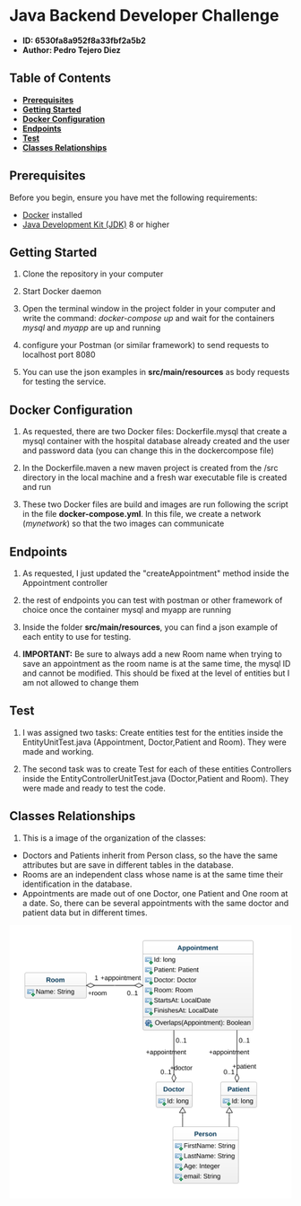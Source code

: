 # Java Backend Developer Challenge

- **ID: 6530fa8a952f8a33fbf2a5b2**
- **Author: Pedro Tejero Diez**

## Table of Contents

- [**Prerequisites**](#prerequisites)
- [**Getting Started**](#getting-started)
- [**Docker Configuration**](#docker-configuration)
- [**Endpoints**](#endpoints)
- [**Test**](#test)
- [**Classes Relationships**](#classes-relationships)


## Prerequisites

Before you begin, ensure you have met the following requirements:

- [Docker](https://www.docker.com/) installed
- [Java Development Kit (JDK)](https://www.oracle.com/java/technologies/javase-downloads.html) 8 or higher


## Getting Started

1. Clone the repository in your computer

2. Start Docker daemon

3. Open the terminal window in the  project folder in your computer and write the command: *docker-compose up* and wait for the containers *mysql* and *myapp* are up and running

4. configure your Postman (or similar framework) to send requests to localhost port 8080

5. You can use the json examples in **src/main/resources** as body requests for testing the service.

##  Docker Configuration

1. As requested, there are two Docker files: Dockerfile.mysql that create a mysql container with the hospital database already created and the user and password data (you can change this in the dockercompose file)

2. In the Dockerfile.maven a new maven project is created from the /src directory in the local machine and a fresh war executable file is created and run

3. These two Docker files are build and images are run following the script in the file **docker-compose.yml**. In this file, we create a network (*mynetwork*) so that the two images can communicate

## Endpoints

1. As requested, I just updated the "createAppointment" method inside the Appointment controller

2. the rest of endpoints you can test with postman or other framework of choice once the container mysql and myapp are running

3. Inside the folder **src/main/resources**, you can find a json example of each entity to use for testing. 

4. **IMPORTANT:** Be sure to always add a new Room name when trying to save an appointment as the room name is at the same time, the mysql ID and cannot be modified. This should be fixed at the level of entities but I am not allowed to change them

## Test

1. I was assigned two tasks: Create entities test for the entities inside the EntityUnitTest.java (Appointment, Doctor,Patient and Room). They were made and working.

2. The second task was to create Test for each of these entities Controllers inside the EntityControllerUnitTest.java (Doctor,Patient and Room). They were made and ready to test the code.

## Classes Relationships
1. This is a image of the organization of the classes:

- Doctors and Patients inherit from Person class, so the have the same attributes but are save in different tables in the database.
- Rooms are an independent class whose name is at the same time their identification in the database.
- Appointments are made out of one Doctor, one Patient and One room at a date. So, there can be several appointments with the same doctor and patient data but in different times.

![Classes Relationships](./images/class_diagram.png)

